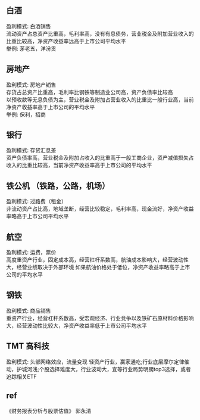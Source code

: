 ## 白酒
盈利模式: 白酒销售    
流动资产占总资产比重高，毛利率高，没有有息债务，营业税金及附加营业收入的比重比较高，净资产收益率远高于上市公司平均水平   
举例: 茅老五，洋汾贡

## 房地产
盈利模式: 房地产销售     
存货占总资产比重高，毛利率比钢铁等制造业公司高，资产负债率比较高   
以预收款等无息负债为主，营业税金及附加占营业收入的比重比一般行业高，当前净资产收益率高于上市公司的平均水平    
举例: 保利，招商    

## 银行
盈利模式: 存贷汇息差    
资产负债率高，营业税金及附加占收入的比重高于一般工商企业，资产减值损失占收入的比重比较高，当前净资产收益率高于上市公司的平均水平 

## 铁公机 （铁路，公路，机场）
盈利模式: 过路费（租金）   
非流动资产占比高，地域垄断，经营比较稳定，毛利率高，现金流好，净资产收益率略高于上市公司平均水平    

## 航空
盈利模式: 运费，票价   
高度重资产行业，固定成本高，经营杠杆系数高，航油成本影响大，经营波动性大，经营业绩取决于外部环境
如果航油价格处于低位，净资产收益率略高于上市公司的平均水平

## 钢铁
盈利模式: 商品销售    
重资产行业，经营杠杆系数高，受宏观经济、行业竞争以及铁矿石原材料价格影响大，经营波动性比较大，净资产收益率低于上市公司平均水平   

## TMT 高科技
盈利模式: 头部网络效应，流量变现
轻资产行业，赢家通吃;行业底层摩尔定律催动，护城河浅;个股选择难度大，行业波动大，宜等行业局势明朗top3选择，或者追踪相关ETF

## ref
《财务报表分析与股票估值》  郭永清
